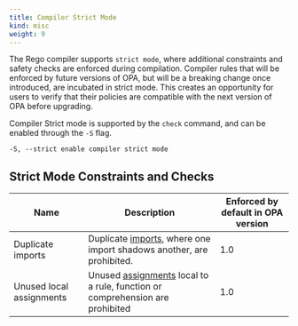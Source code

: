 ```yaml
---
title: Compiler Strict Mode
kind: misc
weight: 9
---
```


The Rego compiler supports `strict mode`, where additional constraints and safety checks are enforced during compilation.
Compiler rules that will be enforced by future versions of OPA, but will be a breaking change once introduced, are incubated in strict mode. 
This creates an opportunity for users to verify that their policies are compatible with the next version of OPA before upgrading. 

Compiler Strict mode is supported by the `check` command, and can be enabled through the `-S` flag.

```
-S, --strict enable compiler strict mode
```

## Strict Mode Constraints and Checks

Name | Description | Enforced by default in OPA version
--- | --- | ---
Duplicate imports | Duplicate [imports](../policy-language/#imports), where one import shadows another, are prohibited. | 1.0
Unused local assignments | Unused [assignments](../policy-reference/#assignment-and-equality) local to a rule, function or comprehension are prohibited | 1.0 